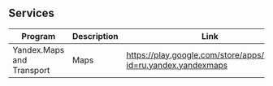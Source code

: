 ## Services

| Program | Description | Link | Plugins | Comment |
| --- | --- | --- | --- | --- |
| Yandex.Maps and Transport | Maps | https://play.google.com/store/apps/details?id=ru.yandex.yandexmaps |

